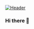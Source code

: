 [![Header](https://raw.githubusercontent.com/MartinHeinz/Akash2709/Akash2709/readme_header.png "Header")](https://some-url.dev/)
### Hi there 👋

<!--
**Akash2709/Akash2709** is a ✨ _special_ ✨ repository because its `README.md` (this file) appears on your GitHub profile.

Here are some ideas to get you started:

- 🔭 I’m currently working on ...
- 🌱 I’m currently learning ...
- 👯 I’m looking to collaborate on ...
- 🤔 I’m looking for help with ...
- 💬 Ask me about ...
- 📫 How to reach me: ...
- 😄 Pronouns: ...
- ⚡ Fun fact: ...
-->
